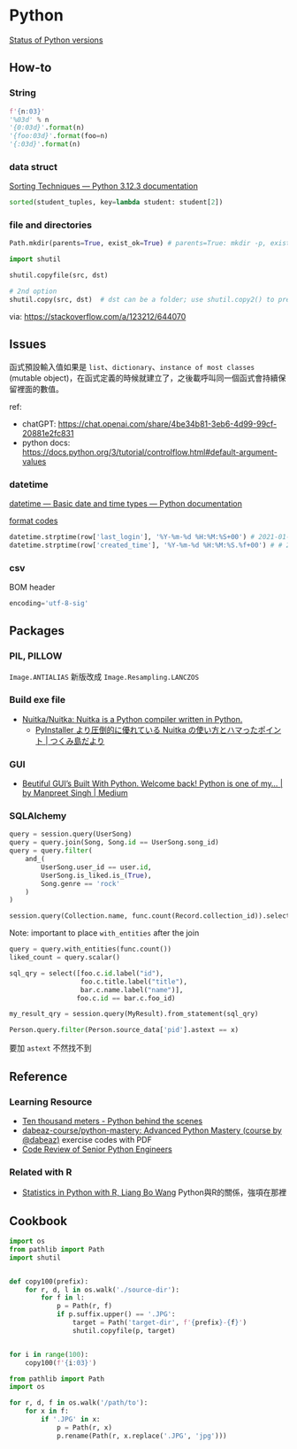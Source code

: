 # Python

[Status of Python versions](https://devguide.python.org/versions/)

## How-to

### String

```python title="padding 0"
f'{n:03}'
'%03d' % n
'{0:03d}'.format(n)
'{foo:03d}'.format(foo=n)
'{:03d}'.format(n)
```
### data struct

[Sorting Techniques — Python 3.12.3 documentation](https://docs.python.org/3/howto/sorting.html)

```python title="sort by key"
sorted(student_tuples, key=lambda student: student[2])
```

### file and directories

```python title="mkdir"
Path.mkdir(parents=True, exist_ok=True) # parents=True: mkdir -p, exist_ok: ignore error if folder exist
```

```python title="copy files or folder"
import shutil

shutil.copyfile(src, dst)

# 2nd option
shutil.copy(src, dst)  # dst can be a folder; use shutil.copy2() to preserve timestamp
```
via: https://stackoverflow.com/a/123212/644070

## Issues

函式預設輸入值如果是 `list`、`dictionary`、`instance of most classes` (mutable object)，在函式定義的時候就建立了，之後載呼叫同一個函式會持續保留裡面的數值。

ref:
- chatGPT: https://chat.openai.com/share/4be34b81-3eb6-4d99-99cf-20881e2fc831
- python docs: https://docs.python.org/3/tutorial/controlflow.html#default-argument-values

### datetime

[datetime — Basic date and time types — Python documentation](https://docs.python.org/3/library/datetime.html)

[format codes](https://docs.python.org/3/library/datetime.html#strftime-and-strptime-format-codes)

```python title="strptime"
datetime.strptime(row['last_login'], '%Y-%m-%d %H:%M:%S+00') # 2021-01-01 12:03:34+00
datetime.strptime(row['created_time'], '%Y-%m-%d %H:%M:%S.%f+00') # # 2021-01-01 12:03:34.934533+00
```

### csv

BOM header
```python
encoding='utf-8-sig'
```

## Packages

### PIL, PILLOW

`Image.ANTIALIAS` 新版改成 `Image.Resampling.LANCZOS`

### Build exe file

- [Nuitka/Nuitka: Nuitka is a Python compiler written in Python.](https://github.com/Nuitka/Nuitka)
  - [PyInstaller より圧倒的に優れている Nuitka の使い方とハマったポイント | つくみ島だより](https://blog.tsukumijima.net/article/python-nuitka-usage/)

### GUI

- [Beutiful GUI’s Built With Python. Welcome back! Python is one of my… | by Manpreet Singh | Medium](https://preettheman.medium.com/beutiful-guis-built-with-python-bf58a8f28d40)

### SQLAlchemy

```python
query = session.query(UserSong)
query = query.join(Song, Song.id == UserSong.song_id)
query = query.filter(
    and_(
        UserSong.user_id == user.id, 
        UserSong.is_liked.is_(True),
        Song.genre == 'rock'
    )
)
```

```python title="join, group by"
session.query(Collection.name, func.count(Record.collection_id)).select_from(Record).join(Record.collection).group_by(Collection).all()
```

Note: important to place `with_entities` after the join

```python
query = query.with_entities(func.count())
liked_count = query.scalar()

sql_qry = select([foo.c.id.label("id"), 
                  foo.c.title.label("title"), 
                  bar.c.name.label("name")], 
                 foo.c.id == bar.c.foo_id)

my_result_qry = session.query(MyResult).from_statement(sql_qry)
```

```python title="query json"
Person.query.filter(Person.source_data['pid'].astext == x)
```
要加 `astext` 不然找不到


## Reference

### Learning Resource

- [Ten thousand meters - Python behind the scenes](https://tenthousandmeters.com/tag/python-behind-the-scenes/)
- [dabeaz-course/python-mastery: Advanced Python Mastery (course by @dabeaz)](https://github.com/dabeaz-course/python-mastery?utm_source=hackernewsletter&utm_medium=email&utm_term=code) exercise codes with PDF
- [Code Review of Senior Python Engineers](https://www.canva.com/design/DAFoVEZETAU/fa33DHLu_PlYHuTWYOAoww/view#1)

### Related with R

- [Statistics in Python with R, Liang Bo Wang](http://blog.liang2.tw/2014-pyR-stat/?full#cover) Python與R的關係，強項在那裡


## Cookbook

```python title="copy 100x100 images"
import os
from pathlib import Path
import shutil


def copy100(prefix):
    for r, d, l in os.walk('./source-dir'):
        for f in l:
            p = Path(r, f)
            if p.suffix.upper() == '.JPG':
                target = Path('target-dir', f'{prefix}-{f}')
                shutil.copyfile(p, target)


for i in range(100):
    copy100(f'{i:03}')
```

```python title="change all file with JPG extension to jpg (lower-case)"
from pathlib import Path
import os

for r, d, f in os.walk('/path/to'):
    for x in f:
        if '.JPG' in x:
            p = Path(r, x)
            p.rename(Path(r, x.replace('.JPG', 'jpg')))
```
